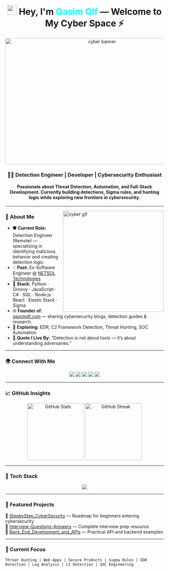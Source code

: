 <h1 align="center">
	<img alt="wave" src="https://em-content.zobj.net/source/microsoft-teams/363/waving-hand_1f44b.png" width="30"/> 
	Hey, I'm <span style="color:#00FFFF;">Qasim Qlf</span> — Welcome to My Cyber Space ⚡
</h1>

<p align="center">
	<img src="https://media.giphy.com/media/h408T6Y5GfmXBKW62l/giphy.gif" width="600" height="400" alt="cyber banner">
</p>

<h3 align="center">
	👨‍💻 Detection Engineer | Developer | Cybersecurity Enthusiast  
</h3>

<h4 align="center">
	Passionate about <b>Threat Detection</b>, <b>Automation</b>, and <b>Full-Stack Development</b>.  
	Currently building detections, Sigma rules, and hunting logic while exploring new frontiers in cybersecurity.  
</h4>

---

<img align="right" src="https://media.giphy.com/media/3o7TKr3nzbh5WgCFxe/giphy.gif" width="320" alt="cyber gif"/>

### 🧠 About Me

- 🛡️ **Current Role:** Detection Engineer (Remote) — specializing in identifying malicious behavior and creating detection logic.  
- 💡 **Past:** Ex-Software Engineer @ [NETSOL Technologies](https://netsoltech.com)  
- 🧩 **Stack:** Python · Groovy · JavaScript · C# · SQL · Node.js · React · Elastic Stack · Sigma  
- 🌐 **Founder of:** [qasimqlf.com](https://qasimqlf.com) — sharing cybersecurity blogs, detection guides & research.  
- 🎯 **Exploring:** EDR, C2 Framework Detection, Threat Hunting, SOC Automation  
- 💬 **Quote I Live By:** “Detection is not about tools — it’s about understanding adversaries.”  

---

### 🌍 Connect With Me

<p align="center">
	<a href="https://twitter.com/qasimqlf"><img src="https://img.shields.io/badge/Twitter-1DA1F2?style=for-the-badge&logo=twitter&logoColor=white"/></a>
	<a href="https://linkedin.com/in/qasimqlf"><img src="https://img.shields.io/badge/LinkedIn-0A66C2?style=for-the-badge&logo=linkedin&logoColor=white"/></a>
	<a href="https://medium.com/@qasimqlf"><img src="https://img.shields.io/badge/Medium-000000?style=for-the-badge&logo=medium&logoColor=white"/></a>
	<a href="https://youtube.com/@qasimqlf"><img src="https://img.shields.io/badge/YouTube-FF0000?style=for-the-badge&logo=youtube&logoColor=white"/></a>
	<a href="https://qasimqlf.com"><img src="https://img.shields.io/badge/Website-2E2E2E?style=for-the-badge&logo=Google-chrome&logoColor=white"/></a>
</p>

---

### 📈 GitHub Insights

<p align="center">
  <img src="https://github-readme-stats.vercel.app/api?username=qasimqlf&show_icons=true&theme=react&hide_border=true&bg_color=0D1117&title_color=00FFFF&icon_color=00FFFF" height="180" alt="GitHub Stats"/>
  <img src="https://github-readme-streak-stats.herokuapp.com/?user=qasimqlf&theme=react&hide_border=true&background=0D1117&ring=00FFFF&fire=00FFFF&currStreakLabel=00FFFF" height="180" alt="GitHub Streak"/>
</p>

---

### 🧰 Tech Stack

<p align="center">
	<img src="https://skillicons.dev/icons?i=python,groovy,js,nodejs,react,dotnet,c,cpp,cs,php,mysql,mongodb,html,css,bootstrap,git,github,arduino,linux,oracle,visualstudio,vscode" />
</p>

---

### 🧪 Featured Projects
🔹 [StepbyStep_CyberSecurity](https://github.com/qasimqlf/StepbyStep_CyberSecurity) — Roadmap for beginners entering cybersecurity  
🔹 [Interview-Questions-Answers](https://github.com/qasimqlf/Inverview-Questions-Answers) — Complete interview prep resource  
🔹 [Back_End_Development_and_APIs](https://github.com/qasimqlf/Back_End_Development_and_APIs) — Practical API and backend examples  

---

### 🧠 Current Focus
```text
Threat Hunting | Web Apps | Secure Products | Sigma Rules | EDR Detection | Log Analysis | C2 Detection | SOC Engineering
